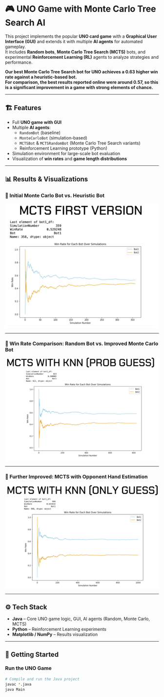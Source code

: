 # 🎮 UNO Game with Monte Carlo Tree Search AI

This project implements the popular **UNO card game** with a **Graphical User Interface (GUI)** and extends it with multiple **AI agents** for automated gameplay.  
It includes **Random bots**, **Monte Carlo Tree Search (MCTS)** bots, and experimental **Reinforcement Learning (RL)** agents to analyze strategies and performance.  

**Our best **Monte Carlo Tree Search bot** for UNO achieves a **0.63 higher win rate** against a heuristic-based bot.  
For comparison, the best results reported online were around **0.57**, so this is a **significant improvement** in a game with strong elements of chance.**  

---

## 🏗️ Features
- Full **UNO game with GUI**  
- Multiple **AI agents**:
  - `RandomBot` (baseline)  
  - `MonteCarloBot` (simulation-based)  
  - `MCTSBot` & `MCTSRandomBot` (Monte Carlo Tree Search variants)  
  - Reinforcement Learning prototype (Python)  
- Simulation environment for large-scale bot evaluation  
- Visualization of **win rates** and **game length distributions**  

---

## 📊 Results & Visualizations

### 🔹 Initial Monte Carlo Bot vs. Heuristic Bot
![Initial Version](firstVersion.png)

---

### 🔹 Win Rate Comparison: Random Bot vs. Improved Monte Carlo Bot
![Win Rate Random](withKnn.png)

---

### 🔹 Further Improved: MCTS with Opponent Hand Estimation
![MCTS Performance](improvedGuess.png)

---

## ⚙️ Tech Stack
- **Java** – Core UNO game logic, GUI, AI agents (Random, Monte Carlo, MCTS)  
- **Python** – Reinforcement Learning experiments  
- **Matplotlib / NumPy** – Results visualization  

---

## 🚀 Getting Started

### Run the UNO Game
```bash
# Compile and run the Java project
javac *.java
java Main
